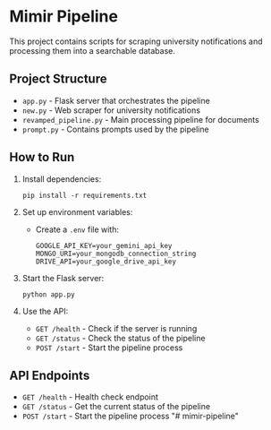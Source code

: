 # Mimir Pipeline

This project contains scripts for scraping university notifications and processing them into a searchable database.

## Project Structure

- `app.py` - Flask server that orchestrates the pipeline
- `new.py` - Web scraper for university notifications
- `revamped_pipeline.py` - Main processing pipeline for documents
- `prompt.py` - Contains prompts used by the pipeline

## How to Run

1. Install dependencies:
   ```
   pip install -r requirements.txt
   ```

2. Set up environment variables:
   - Create a `.env` file with:
     ```
     GOOGLE_API_KEY=your_gemini_api_key
     MONGO_URI=your_mongodb_connection_string
     DRIVE_API=your_google_drive_api_key
     ```

3. Start the Flask server:
   ```
   python app.py
   ```

4. Use the API:
   - `GET /health` - Check if the server is running
   - `GET /status` - Check the status of the pipeline
   - `POST /start` - Start the pipeline process

## API Endpoints

- `GET /health` - Health check endpoint
- `GET /status` - Get the current status of the pipeline
- `POST /start` - Start the pipeline process "# mimir-pipeline" 

